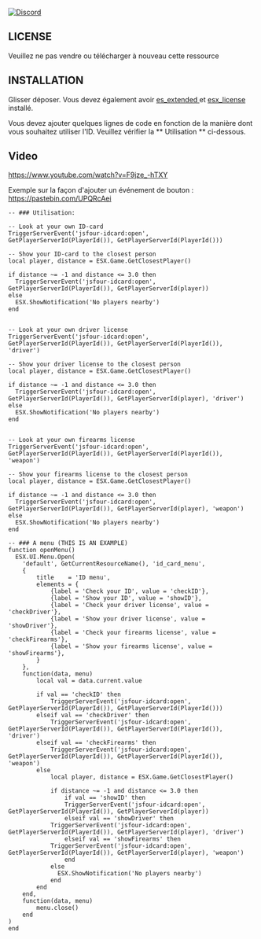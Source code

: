 [![Discord](https://img.shields.io/discord/436197783331012629.svg)](https://discord.gg/puEzjM8)

## LICENSE
Veuillez ne pas vendre ou télécharger à nouveau cette ressource

## INSTALLATION
Glisser déposer.
Vous devez également avoir <a href="https://github.com/ESX-Org/es_extended"> es_extended </a> et <a href = "https://github.com/ESX-Org/esx_license" > esx_license </a> installé.

Vous devez ajouter quelques lignes de code en fonction de la manière dont vous souhaitez utiliser l'ID. Veuillez vérifier la ** Utilisation ** ci-dessous.


## Video
https://www.youtube.com/watch?v=F9jze_-hTXY


Exemple sur la façon d'ajouter un événement de bouton :
https://pastebin.com/UPQRcAei

```
-- ### Utilisation:

-- Look at your own ID-card
TriggerServerEvent('jsfour-idcard:open', GetPlayerServerId(PlayerId()), GetPlayerServerId(PlayerId()))

-- Show your ID-card to the closest person
local player, distance = ESX.Game.GetClosestPlayer()

if distance ~= -1 and distance <= 3.0 then
  TriggerServerEvent('jsfour-idcard:open', GetPlayerServerId(PlayerId()), GetPlayerServerId(player))
else
  ESX.ShowNotification('No players nearby')
end


-- Look at your own driver license
TriggerServerEvent('jsfour-idcard:open', GetPlayerServerId(PlayerId()), GetPlayerServerId(PlayerId()), 'driver')

-- Show your driver license to the closest person
local player, distance = ESX.Game.GetClosestPlayer()

if distance ~= -1 and distance <= 3.0 then
  TriggerServerEvent('jsfour-idcard:open', GetPlayerServerId(PlayerId()), GetPlayerServerId(player), 'driver')
else
  ESX.ShowNotification('No players nearby')
end


-- Look at your own firearms license
TriggerServerEvent('jsfour-idcard:open', GetPlayerServerId(PlayerId()), GetPlayerServerId(PlayerId()), 'weapon')

-- Show your firearms license to the closest person
local player, distance = ESX.Game.GetClosestPlayer()

if distance ~= -1 and distance <= 3.0 then
  TriggerServerEvent('jsfour-idcard:open', GetPlayerServerId(PlayerId()), GetPlayerServerId(player), 'weapon')
else
  ESX.ShowNotification('No players nearby')
end

-- ### A menu (THIS IS AN EXAMPLE)
function openMenu()
  ESX.UI.Menu.Open(
	'default', GetCurrentResourceName(), 'id_card_menu',
	{
		title    = 'ID menu',
		elements = {
			{label = 'Check your ID', value = 'checkID'},
			{label = 'Show your ID', value = 'showID'},
			{label = 'Check your driver license', value = 'checkDriver'},
			{label = 'Show your driver license', value = 'showDriver'},
			{label = 'Check your firearms license', value = 'checkFirearms'},
			{label = 'Show your firearms license', value = 'showFirearms'},
		}
	},
	function(data, menu)
		local val = data.current.value
		
		if val == 'checkID' then
			TriggerServerEvent('jsfour-idcard:open', GetPlayerServerId(PlayerId()), GetPlayerServerId(PlayerId()))
		elseif val == 'checkDriver' then
			TriggerServerEvent('jsfour-idcard:open', GetPlayerServerId(PlayerId()), GetPlayerServerId(PlayerId()), 'driver')
		elseif val == 'checkFirearms' then
			TriggerServerEvent('jsfour-idcard:open', GetPlayerServerId(PlayerId()), GetPlayerServerId(PlayerId()), 'weapon')
		else
			local player, distance = ESX.Game.GetClosestPlayer()
			
			if distance ~= -1 and distance <= 3.0 then
				if val == 'showID' then
				TriggerServerEvent('jsfour-idcard:open', GetPlayerServerId(PlayerId()), GetPlayerServerId(player))
				elseif val == 'showDriver' then
			TriggerServerEvent('jsfour-idcard:open', GetPlayerServerId(PlayerId()), GetPlayerServerId(player), 'driver')
				elseif val == 'showFirearms' then
			TriggerServerEvent('jsfour-idcard:open', GetPlayerServerId(PlayerId()), GetPlayerServerId(player), 'weapon')
				end
			else
			  ESX.ShowNotification('No players nearby')
			end
		end
	end,
	function(data, menu)
		menu.close()
	end
)
end
```
